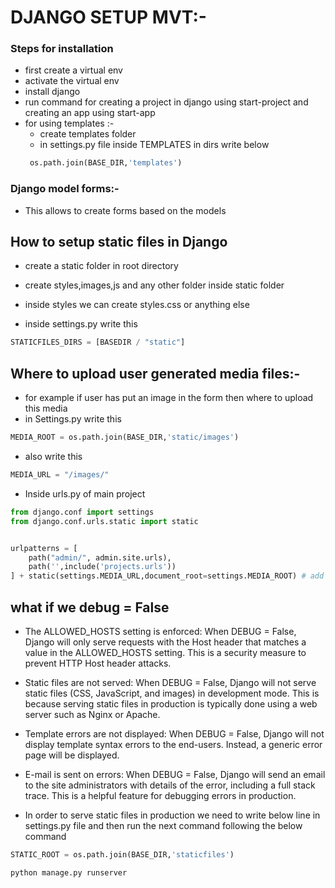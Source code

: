


# DJANGO SETUP MVT:-


### Steps for installation

- first create a virtual env 
- activate the virtual env
- install django 
- run command for creating a project in django using start-project and creating an app using start-app
- for using templates :-
  - create templates folder 
  - in settings.py file inside TEMPLATES in dirs  write below 
  ```python 
   os.path.join(BASE_DIR,'templates')
  ```


### Django model forms:-

- This allows to create forms based on the models


## How to setup static files in Django 
- create a static folder in root directory
- create styles,images,js and any other folder inside static folder
- inside styles we can create styles.css or anything else

- inside settings.py write this
```python
STATICFILES_DIRS = [BASEDIR / "static"]
```

## Where to upload user generated media files:-

- for example if user has put an image in the form then where to upload this media
- in Settings.py write this
```python 
MEDIA_ROOT = os.path.join(BASE_DIR,'static/images')

```
- also write this 
```python
MEDIA_URL = "/images/"
```

- Inside urls.py of main project
```python 
from django.conf import settings
from django.conf.urls.static import static


urlpatterns = [
    path("admin/", admin.site.urls),
    path('',include('projects.urls'))  
] + static(settings.MEDIA_URL,document_root=settings.MEDIA_ROOT) # add this static behind urlpatterns
```

## what if we debug = False

- The ALLOWED_HOSTS setting is enforced: When DEBUG = False, Django will only serve requests with the Host header that matches a value in the ALLOWED_HOSTS setting. This is a security measure to prevent HTTP Host header attacks.

- Static files are not served: When DEBUG = False, Django will not serve static files (CSS, JavaScript, and images) in development mode. This is because serving static files in production is typically done using a web server such as Nginx or Apache.

- Template errors are not displayed: When DEBUG = False, Django will not display template syntax errors to the end-users. Instead, a generic error page will be displayed.

- E-mail is sent on errors: When DEBUG = False, Django will send an email to the site administrators with details of the error, including a full stack trace. This is a helpful feature for debugging errors in production.
- In order to serve static files in production we need to write below line in settings.py file and then run the next command following the below command
```python 
STATIC_ROOT = os.path.join(BASE_DIR,'staticfiles')
```
```python
python manage.py runserver
```

























